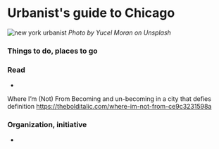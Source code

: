 
# Urbanist's guide to Chicago

![new york urbanist](newyork01.jpg)
*Photo by Yucel Moran on Unsplash*

### Things to do, places to go



### Read

- 
Where I’m (Not) From
Becoming and un-becoming in a city that defies definition
https://thebolditalic.com/where-im-not-from-ce9c3231598a

### Organization, initiative

- 
